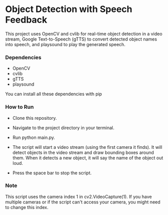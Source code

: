 # Object Detection with Speech Feedback
This project uses OpenCV and cvlib for real-time object detection in a video stream, Google Text-to-Speech (gTTS) to convert detected object names into speech, and playsound to play the generated speech.

### Dependencies
* OpenCV
* cvlib
* gTTS
* playsound

You can install all these dependencies with pip

### How to Run
* Clone this repository.
* Navigate to the project directory in your terminal.
* Run python main.py.
* The script will start a video stream (using the first camera it finds). It will detect objects in the video stream and draw bounding boxes around them. When it detects a new object, it will say the name of the object out loud.

* Press the space bar to stop the script.

### Note
This script uses the camera index 1 in cv2.VideoCapture(1). If you have multiple cameras or if the script can't access your camera, you might need to change this index.

